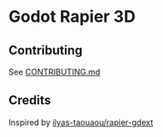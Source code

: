 # Godot Rapier 3D

## Contributing

See [CONTRIBUTING.md]()

## Credits

Inspired by [ilyas-taouaou/rapier-gdext](https://github.com/ilyas-taouaou/rapier-gdext)
